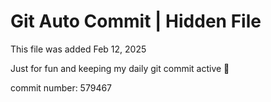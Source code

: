 # Git Auto Commit | Hidden File

This file was added Feb 12, 2025

Just for fun and keeping my daily git commit active 🤪

commit number: 579467
